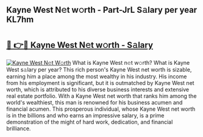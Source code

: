 ## Kayne West N𝚎t w𝚘rth - Part-JrL S𝚊lary per year KL7hm

# <h2><a href="http://gc58ewd.nevu.top/?p=Kayne+West">🔗 👉🔴 Kayne West N𝚎t w𝚘rth - S𝚊lary</a></h2>

[![Kayne West N𝚎t W𝚘rth](https://i.imgur.com/Oavwk0R.jpeg)](http://gc58ewd.nevu.top/?p=Kayne+West)
What is Kayne West n𝚎t w𝚘rth? What is Kayne West s𝚊lary per year?
This rich person's Kayne West net worth is sizable, earning him a place among the most wealthy in his industry. His income from his employment is significant, but it is outmatched by Kayne West net worth, which is attributed to his diverse business interests and extensive real estate portfolio. With a Kayne West net worth that ranks him among the world's wealthiest, this man is renowned for his business acumen and financial acumen. This prosperous individual, whose Kayne West net worth is in the billions and who earns an impressive salary, is a prime demonstration of the might of hard work, dedication, and financial brilliance.
